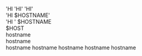'HI 
'HI' 
'HI'  
'HI $HOSTNAME'  
'HI ' $HOSTNAME  
$HOST  
hostname  
hostname  
hostname
hostname
hostname
hostname
hostname  
